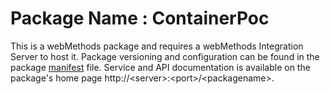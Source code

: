 # Package Name : ContainerPoc
This is a webMethods package and requires a webMethods Integration Server to host it. Package versioning and configuration can be found in the package [manifest](./ContainerPoc/manifest.v3) file. Service and API documentation is available on the package's home page http://&lt;server&gt;:&lt;port&gt;/&lt;packagename>.